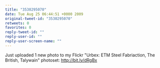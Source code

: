 ```yaml
---
title: "3530295070"
date: Tue Aug 25 06:44:51 +0000 2009
original-tweet-id: "3530295070"
retweets: 0
favorites: 0
reply-tweet-id: ""
reply-user-id: ""
reply-user-screen-name: ""
---
```

Just uploaded 1 new photo to my Flickr "Urbex: ETM Steel Fabriaction, The British, Talywain" photoset: http://bit.ly/dRgBx
